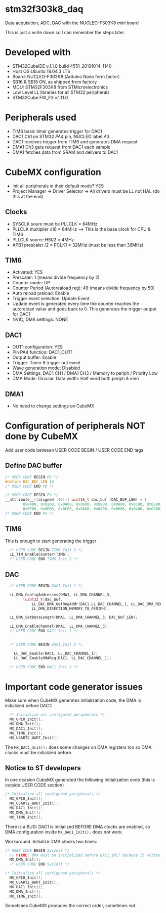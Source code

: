 # stm32f303k8_daq
Data acquisition, ADC, DAC with the NUCLEO-F303K8 mini board

This is just a write down so I can remember the steps later.

# Developed with
- STM32CubeIDE v.1.1.0 build 4551_20191014-1140
- Host OS Ubuntu 18.04.3 LTS
- Board: NUCLEO-F303K8 (Arduino Nano form factor) 
- SB16 & SB18 ON, as shipped from factory
- MCU: STM32F303K8 from STMicroelectronics
- Low Level LL libraries for all STM32 peripherals
- STM32Cube FW_F3 v.1.11.0

# Peripherals used
- TIM6 basic timer generates trigger for DAC1
- DAC1 Ch1 on STM32 _PA4_ pin, NUCLEO label _A3_.
- DAC1 receives trigger from TIM6 and generates DMA request
- DMA1 Ch3 gets request from DAC1 each sample
- DMA1 fetches data from SRAM and delivers to DAC1

# CubeMX configuration

- Init all peripherals in their default mode? YES
- Project Manager -> Driver Selector -> All drivers must be LL not HAL (do this at the end)

## Clocks

- SYSCLK soure must be PLLCLK = 64MHz
- PLLCLK multiplier x16 = 64MHz --> This is the base clock for CPU & TIM6
- PLLCLK source HSI/2 = 4MHz
- APB1 prescaler /2 = PCLK1 = 32MHz (must be less than 36MHz)

## TIM6

- Activated: YES
- Prescaler: 1 (means divide frequency by 2)
- Counter mode: UP
- Counter Period (Autoreaload reg): 49 (means divide frequency by 50)
- Auto reload preload: Enable
- Trigger event selection: Update Event
- Update event is generated every time the counter reaches the autoreload 
  value and goes back to 0. This generates the trigger output for DAC1
- NVIC, DMA settings: NONE

## DAC1

- OUT1 configuration: YES
- Pin PA4 function: DAC1_OUT1
- Output buffer: Enable
- Trigger: Timer 6 trigger out event
- Wave generation mode: Disabled
- DMA Settings: DAC1 CH1 / DMA1 CH3 / Memory to periph / Priority Low
- DMA Mode: Circular. Data width: Half word both periph & men

## DMA1

- No need to change settings on CubeMX


# Configuration of peripherals NOT done by CubeMX

Add user code between USER CODE BEGIN / USER CODE END tags

## Define DAC buffer

```c
/* USER CODE BEGIN PD */
#define DAC_BUF_LEN 16
/* USER CODE END PD */

/* USER CODE BEGIN PV */
__attribute__((aligned (16))) uint16_t dac_buf [DAC_BUF_LEN] = {
		0x0400, 0x0200, 0x0400, 0x0600, 0x0800, 0x0A00, 0x0C00, 0x0E00,
		0x0F00, 0x0E00, 0x0C00, 0x0A00, 0x0800, 0x0600, 0x0400, 0x0200} ;
/* USER CODE END PV */
```

## TIM6

This is enough to start generating the trigger

```c
  /* USER CODE BEGIN TIM6_Init 2 */
  LL_TIM_EnableCounter(TIM6);
  /* USER CODE END TIM6_Init 2 */
```

## DAC
```c
  /* USER CODE BEGIN DAC1_Init 1 */

  LL_DMA_ConfigAddresses(DMA1, LL_DMA_CHANNEL_3,
  		(uint32_t)dac_buf,
			LL_DAC_DMA_GetRegAddr(DAC1,LL_DAC_CHANNEL_1, LL_DAC_DMA_REG_DATA_12BITS_RIGHT_ALIGNED),
			LL_DMA_DIRECTION_MEMORY_TO_PERIPH);

  LL_DMA_SetDataLength(DMA1, LL_DMA_CHANNEL_3, DAC_BUF_LEN);

  LL_DMA_EnableChannel(DMA1, LL_DMA_CHANNEL_3);
  /* USER CODE END DAC1_Init 1 */
  
```

```c
  /* USER CODE BEGIN DAC1_Init 2 */

	LL_DAC_Enable(DAC1, LL_DAC_CHANNEL_1);
	LL_DAC_EnableDMAReq(DAC1, LL_DAC_CHANNEL_1);

  /* USER CODE END DAC1_Init 2 */
```

# Important code generator issues

Make sure when CubeMX generates initialization code, the DMA is initialized 
before DAC1:

```c
  /* Initialize all configured peripherals */
  MX_GPIO_Init();
  MX_DMA_Init();
  MX_DAC1_Init();
  MX_TIM6_Init();
  MX_USART2_UART_Init();
```

The `MX_DAC1_Init();` does some changes on DMA registers too so DMA clocks must
be initialized before.

## Notice to ST developers

In one ocasion CubeMX generated the following initialization code (this is outside
USER CODE section)

```c
/* Initialize all configured peripherals */
  MX_GPIO_Init();
  MX_USART2_UART_Init();
  MX_DAC1_Init();
  MX_DMA_Init();
  MX_TIM6_Init();
```

There is a BUG: DAC1 is initialized BEFORE DMA clocks are enabled, 
so DMA configuration inside `MX_DAC1_Init();` does not work. 

Workaround: Initialize DMA clocks two times:

```c
/* USER CODE BEGIN SysInit */
  // FIXME: DMA must be initialized before DAC1_INIT because it writes DMA registers!!!
  MX_DMA_Init(); 
  /* USER CODE END SysInit */

/* Initialize all configured peripherals */
  MX_GPIO_Init();
  MX_USART2_UART_Init();
  MX_DAC1_Init();
  MX_DMA_Init();
  MX_TIM6_Init();
```

Sometimes CubeMX produces the correct order, sometimes not.

